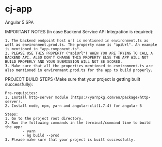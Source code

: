 # cj-app
Angular 5 SPA

IMPORTANT NOTES (In case Backend Service API Integration is required):

    1. The backend endpoint host url is mentioned in environment.ts as well as environment.prod.ts. The property name is "apiUrl". An example is mentioned in "app.component.ts".
    2. PLEASE USE THIS PROPERTY ("apiUrl") WHEN YOU ARE TRYING TO CALL A BACKEND API. ALSO DON'T CHANGE THIS PROPERTY ELSE THE APP WILL NOT BUILD PROPERLY AND YOUR SUBMISSION WILL NOT BE SCORED. 
    3. Make sure that all the properties mentioned in environment.ts are also mentioned in environment.prod.ts for the app to build properly.

PROJECT BUILD STEPS (Make sure that your project is getting built successfully):

    Pre-requisites:
    1. Install http-server module (https://yarnpkg.com/en/package/http-server).
    2. Install node, npm, yarn and angular-cli(1.7.4) for angular 5

    Steps:
    1. Go to the project root directory.
    2. Run the following commands in the terminal/command line to build the app:
            - yarn
            - ng build --prod
    3. Please make sure that your project is built successfully.
